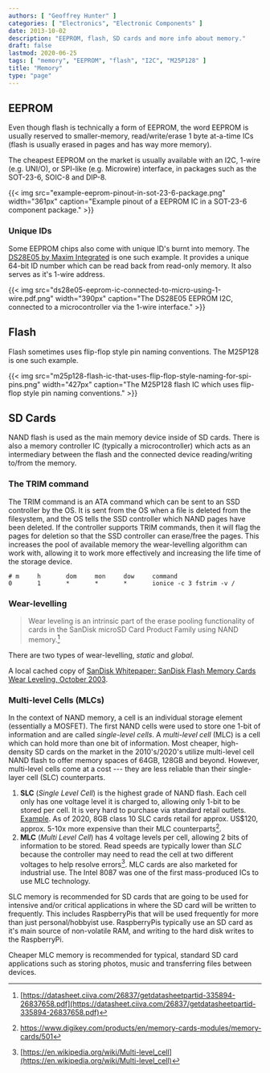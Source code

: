 ```yaml
---
authors: [ "Geoffrey Hunter" ]
categories: [ "Electronics", "Electronic Components" ]
date: 2013-10-02
description: "EEPROM, flash, SD cards and more info about memory."
draft: false
lastmod: 2020-06-25 
tags: [ "memory", "EEPROM", "flash", "I2C", "M25P128" ]
title: "Memory"
type: "page"
---
```


## EEPROM

Even though flash is technically a form of EEPROM, the word EEPROM is usually reserved to smaller-memory, read/write/erase 1 byte at-a-time ICs (flash is usually erased in pages and has way more memory).

The cheapest EEPROM on the market is usually available with an I2C, 1-wire (e.g. UNI/O), or SPI-like (e.g. Microwire) interface, in packages such as the SOT-23-6, SOIC-8 and DIP-8.

{{< img src="example-eeprom-pinout-in-sot-23-6-package.png" width="361px" caption="Example pinout of a EEPROM IC in a SOT-23-6 component package." >}}

### Unique IDs

Some EEPROM chips also come with unique ID's burnt into memory. The [DS28E05 by Maxim Integrated](http://datasheets.maximintegrated.com/en/ds/DS28E05.pdf) is one such example. It provides a unique 64-bit ID number which can be read back from read-only memory. It also serves as it's 1-wire address.

{{< img src="ds28e05-eeprom-ic-connected-to-micro-using-1-wire.pdf.png" width="390px" caption="The DS28E05 EEPROM I2C, connected to a microcontroller via the 1-wire interface."  >}}

## Flash

Flash sometimes uses flip-flop style pin naming conventions. The M25P128 is one such example.

{{< img src="m25p128-flash-ic-that-uses-flip-flop-style-naming-for-spi-pins.png" width="427px" caption="The M25P128 flash IC which uses flip-flop style pin naming conventions." >}}

## SD Cards

NAND flash is used as the main memory device inside of SD cards. There is also a memory controller IC (typically a microcontroller) which acts as an intermediary between the flash and the connected device reading/writing to/from the memory.

### The TRIM command

The TRIM command is an ATA command which can be sent to an SSD controller by the OS. It is sent from the OS when a file is deleted from the filesystem, and the OS tells the SSD controller which NAND pages have been deleted. If the controller supports TRIM commands, then it will flag the pages for deletion so that the SSD controller can erase/free the pages. This increases the pool of available memory the wear-levelling algorithm can work with, allowing it to work more effectively and increasing the life time of the storage device.

```text
# m     h       dom     mon     dow     command
0       1       *       *       *       ionice -c 3 fstrim -v /
```

### Wear-levelling

> Wear leveling is an intrinsic part of the erase pooling functionality of cards in the SanDisk microSD Card Product Family using NAND memory.[^sandisk-sd-oem-product-manual]

There are two types of wear-levelling, _static_ and _global_.

A local cached copy of [SanDisk Whitepaper: SanDisk Flash Memory Cards Wear Leveling, October 2003](/electronics/components/memory/sandisk-white-paper-flash-memory-cards-wear-leveling.pdf).

### Multi-level Cells (MLCs)

In the context of NAND memory, a cell is an individual storage element (essentially a MOSFET). The first NAND cells were used to store one 1-bit of information and are called _single-level cells_. A _multi-level cell_ (MLC) is a cell which can hold more than one bit of information. Most cheaper, high-density SD cards on the market in the 2010's/2020's utilize multi-level cell NAND flash to offer memory spaces of 64GB, 128GB and beyond. However, multi-level cells come at a cost --- they are less reliable than their single-layer cell (SLC) counterparts.

1. **SLC** (_Single Level Cell_) is the highest grade of NAND flash. Each cell only has one voltage level it is charged to, allowing only 1-bit to be stored per cell. It is very hard to purchase via standard retail outlets. [Example](https://nz.rs-online.com/web/p/micro-sd-cards/1448058/). As of 2020, 8GB class 10 SLC cards retail for approx. US$120, approx. 5-10x more expensive than their MLC counterparts[^digikey-sd-memory-cards-section].
2. **MLC** (_Multi Level Cell_) has 4 voltage levels per cell, allowing 2 bits of information to be stored. Read speeds are typically lower than _SLC_ because the controller may need to read the cell at two different voltages to help resolve errors[^wikipedia-multi-level-cell]. MLC cards are also marketed for industrial use. The Intel 8087 was one of the first mass-produced ICs to use MLC technology.

SLC memory is recommended for SD cards that are going to be used for intensive and/or critical applications in where the SD card will be written to frequently. This includes RaspberryPis that will be used frequently for more than just personal/hobbyist use. RaspberryPis typically use an SD card as it's main source of non-volatile RAM, and writing to the hard disk writes to the RaspberryPi.

Cheaper MLC memory is recommended for typical, standard SD card applications such as storing photos, music and transferring files between devices.

[^sandisk-sd-oem-product-manual]: [https://datasheet.ciiva.com/26837/getdatasheetpartid-335894-26837658.pdf](https://datasheet.ciiva.com/26837/getdatasheetpartid-335894-26837658.pdf)
[^wikipedia-multi-level-cell]: [https://en.wikipedia.org/wiki/Multi-level_cell](https://en.wikipedia.org/wiki/Multi-level_cell)
[^digikey-sd-memory-cards-section]: <https://www.digikey.com/products/en/memory-cards-modules/memory-cards/501>